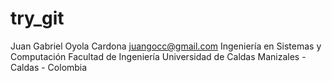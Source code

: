 try_git
=======

Juan Gabriel Oyola Cardona
juangocc@gmail.com
Ingeniería en Sistemas y Computación
Facultad de Ingeniería
Universidad de Caldas
Manizales - Caldas - Colombia
